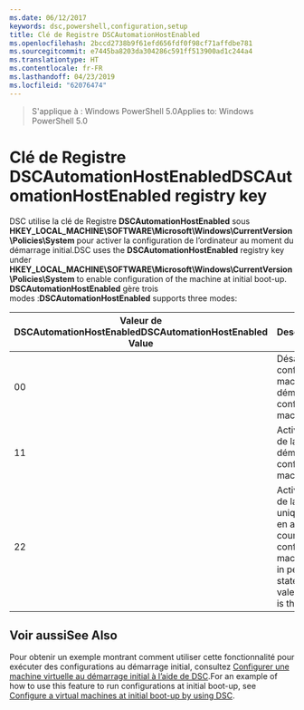 ```yaml
---
ms.date: 06/12/2017
keywords: dsc,powershell,configuration,setup
title: Clé de Registre DSCAutomationHostEnabled
ms.openlocfilehash: 2bccd2738b9f61efd656fdf0f98cf71affdbe781
ms.sourcegitcommit: e7445ba8203da304286c591ff513900ad1c244a4
ms.translationtype: HT
ms.contentlocale: fr-FR
ms.lasthandoff: 04/23/2019
ms.locfileid: "62076474"
---
```

><span data-ttu-id="b2187-103">S'applique à : Windows PowerShell 5.0</span><span class="sxs-lookup"><span data-stu-id="b2187-103">Applies to: Windows PowerShell 5.0</span></span>

# <a name="dscautomationhostenabled-registry-key"></a><span data-ttu-id="b2187-104">Clé de Registre DSCAutomationHostEnabled</span><span class="sxs-lookup"><span data-stu-id="b2187-104">DSCAutomationHostEnabled registry key</span></span>

<span data-ttu-id="b2187-105">DSC utilise la clé de Registre **DSCAutomationHostEnabled** sous **HKEY_LOCAL_MACHINE\SOFTWARE\Microsoft\Windows\CurrentVersion\Policies\System** pour activer la configuration de l’ordinateur au moment du démarrage initial.</span><span class="sxs-lookup"><span data-stu-id="b2187-105">DSC uses the **DSCAutomationHostEnabled** registry key under **HKEY_LOCAL_MACHINE\SOFTWARE\Microsoft\Windows\CurrentVersion\Policies\System** to enable configuration of the machine at initial boot-up.</span></span>
<span data-ttu-id="b2187-106">**DSCAutomationHostEnabled** gère trois modes :</span><span class="sxs-lookup"><span data-stu-id="b2187-106">**DSCAutomationHostEnabled** supports three modes:</span></span>

|  <span data-ttu-id="b2187-107">Valeur de DSCAutomationHostEnabled</span><span class="sxs-lookup"><span data-stu-id="b2187-107">DSCAutomationHostEnabled Value</span></span>  |  <span data-ttu-id="b2187-108">Description</span><span class="sxs-lookup"><span data-stu-id="b2187-108">Description</span></span>   |
|---|---|
<span data-ttu-id="b2187-109">0</span><span class="sxs-lookup"><span data-stu-id="b2187-109">0</span></span> | <span data-ttu-id="b2187-110">Désactive la configuration de la machine au démarrage.</span><span class="sxs-lookup"><span data-stu-id="b2187-110">Disable configuring the machine at boot-up.</span></span> |
<span data-ttu-id="b2187-111">1</span><span class="sxs-lookup"><span data-stu-id="b2187-111">1</span></span> | <span data-ttu-id="b2187-112">Active la configuration de la machine au démarrage.</span><span class="sxs-lookup"><span data-stu-id="b2187-112">Enable configuring the machine at boot-up.</span></span> |
<span data-ttu-id="b2187-113">2</span><span class="sxs-lookup"><span data-stu-id="b2187-113">2</span></span> | <span data-ttu-id="b2187-114">Active la configuration de la machine uniquement si DSC est en attente ou en cours.</span><span class="sxs-lookup"><span data-stu-id="b2187-114">Enable configuring the machine only if DSC is in pending or current state.</span></span> <span data-ttu-id="b2187-115">Il s'agit de la valeur par défaut.</span><span class="sxs-lookup"><span data-stu-id="b2187-115">This is the default value.</span></span> |

## <a name="see-also"></a><span data-ttu-id="b2187-116">Voir aussi</span><span class="sxs-lookup"><span data-stu-id="b2187-116">See Also</span></span>

<span data-ttu-id="b2187-117">Pour obtenir un exemple montrant comment utiliser cette fonctionnalité pour exécuter des configurations au démarrage initial, consultez [Configurer une machine virtuelle au démarrage initial à l’aide de DSC](bootstrapDsc.md).</span><span class="sxs-lookup"><span data-stu-id="b2187-117">For an example of how to use this feature to run configurations at initial boot-up, see [Configure a virtual machines at initial boot-up by using DSC](bootstrapDsc.md).</span></span>
